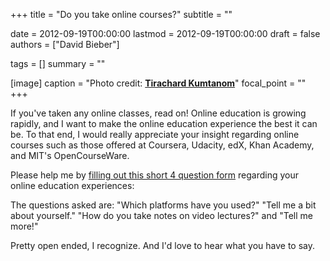 +++
title = "Do you take online courses?"
subtitle = ""

date = 2012-09-19T00:00:00
lastmod = 2012-09-19T00:00:00
draft = false
authors = ["David Bieber"]

tags = []
summary = ""

[image]
  caption = "Photo credit: [**Tirachard Kumtanom**](https://www.pexels.com/photo/blur-close-up-focus-gadget-574285/)"
  focal_point = ""
+++

If you've taken any online classes, read on! Online education is growing rapidly, and I want to make the online education experience the best it can be. To that end, I would really appreciate your insight regarding online courses such as those offered at Coursera, Udacity, edX, Khan Academy, and MIT's OpenCourseWare.

Please help me by [filling out this short 4 question form](https://docs.google.com/spreadsheet/viewform?formkey=dEFYRE1OVmFaQ1doTEoyZV9teG13eGc6MQ) regarding your online education experiences:

The questions asked are: "Which platforms have you used?" "Tell me a bit about yourself." "How do you take notes on video lectures?" and "Tell me more!"

Pretty open ended, I recognize. And I'd love to hear what you have to say.
